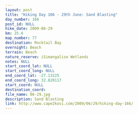 ```yaml
---
layout: post
title: "Hiking Day 166 - 29th June: Sand Blasting"
day_number: 166
post_id: NULL
hike_date: 2009-06-29
km: 25.6
map_number: 77
destination: Rocktail Bay
overnight: Beach
terrain: Beach
nature_reserve: iSimangaliso Wetlands
notes: NULL
start_coord_lat: NULL
start_coord_long: NULL
end_coord_lat: -27.13225
end_coord_long: 32.828117
start_coord: NULL
destination_coord: 
file_name: 06-29.jpg
description: Sand Blasting
link: http://www.cape2kosi.com/2009/06/29/hiking-day-166/
---
```

